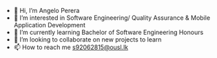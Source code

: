 - 👋 Hi, I’m Angelo Perera
- 👀 I’m interested in Software Engineering/ Quality Assurance & Mobile Application Development
- 🌱 I’m currently learning Bachelor of Software Engineering Honours
- 💞️ I’m looking to collaborate on new projects to learn
- 📫 How to reach me s92062815@ousl.lk

<!---
S92062815/S92062815 is a ✨ special ✨ repository because its `README.md` (this file) appears on your GitHub profile.
You can click the Preview link to take a look at your changes.
--->
